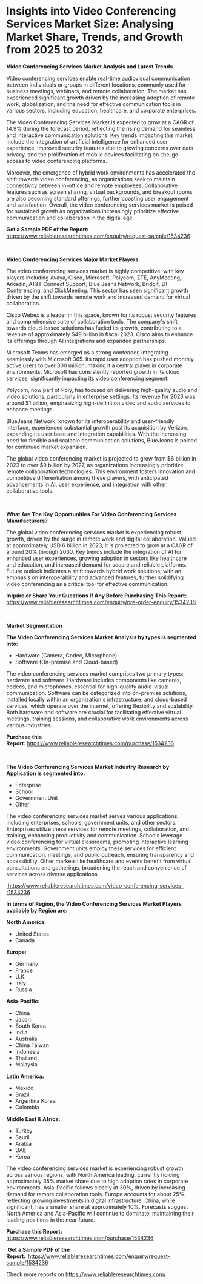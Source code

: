 <p><h1>Insights into Video Conferencing Services Market Size: Analysing Market Share, Trends, and Growth from 2025 to 2032</h1></p><p><strong>Video Conferencing Services Market Analysis and Latest Trends</strong></p>
<p><p>Video conferencing services enable real-time audiovisual communication between individuals or groups in different locations, commonly used for business meetings, webinars, and remote collaboration. The market has experienced significant growth driven by the increasing adoption of remote work, globalization, and the need for effective communication tools in various sectors, including education, healthcare, and corporate enterprises.</p><p>The Video Conferencing Services Market is expected to grow at a CAGR of 14.9% during the forecast period, reflecting the rising demand for seamless and interactive communication solutions. Key trends impacting this market include the integration of artificial intelligence for enhanced user experience, improved security features due to growing concerns over data privacy, and the proliferation of mobile devices facilitating on-the-go access to video conferencing platforms.</p><p>Moreover, the emergence of hybrid work environments has accelerated the shift towards video conferencing, as organizations seek to maintain connectivity between in-office and remote employees. Collaborative features such as screen sharing, virtual backgrounds, and breakout rooms are also becoming standard offerings, further boosting user engagement and satisfaction. Overall, the video conferencing services market is poised for sustained growth as organizations increasingly prioritize effective communication and collaboration in the digital age.</p></p>
<p><strong>Get a Sample PDF of the Report:&nbsp;</strong> <a href="https://www.reliableresearchtimes.com/enquiry/request-sample/1534236?utm_campaign=2294&utm_medium=2&utm_source=Github&utm_content=ia&utm_term=09032025&utm_id=video-conferencing-services">https://www.reliableresearchtimes.com/enquiry/request-sample/1534236</a></p>
<p>&nbsp;</p>
<p><strong>Video Conferencing Services Major Market Players</strong></p>
<p><p>The video conferencing services market is highly competitive, with key players including Avaya, Cisco, Microsoft, Polycom, ZTE, AnyMeeting, Arkadin, AT&T Connect Support, Blue Jeans Network, Bridgit, BT Conferencing, and ClickMeeting. This sector has seen significant growth driven by the shift towards remote work and increased demand for virtual collaboration.</p><p>Cisco Webex is a leader in this space, known for its robust security features and comprehensive suite of collaboration tools. The company's shift towards cloud-based solutions has fueled its growth, contributing to a revenue of approximately $49 billion in fiscal 2023. Cisco aims to enhance its offerings through AI integrations and expanded partnerships.</p><p>Microsoft Teams has emerged as a strong contender, integrating seamlessly with Microsoft 365. Its rapid user adoption has pushed monthly active users to over 300 million, making it a central player in corporate environments. Microsoft has consistently reported growth in its cloud services, significantly impacting its video conferencing segment.</p><p>Polycom, now part of Poly, has focused on delivering high-quality audio and video solutions, particularly in enterprise settings. Its revenue for 2023 was around $1 billion, emphasizing high-definition video and audio services to enhance meetings.</p><p>BlueJeans Network, known for its interoperability and user-friendly interface, experienced substantial growth post its acquisition by Verizon, expanding its user base and integration capabilities. With the increasing need for flexible and scalable communication solutions, BlueJeans is poised for continued market expansion.</p><p>The global video conferencing market is projected to grow from $6 billion in 2023 to over $9 billion by 2027, as organizations increasingly prioritize remote collaboration technologies. This environment fosters innovation and competitive differentiation among these players, with anticipated advancements in AI, user experience, and integration with other collaborative tools.</p></p>
<p>&nbsp;</p>
<p><strong>What Are The Key Opportunities For Video Conferencing Services Manufacturers?</strong></p>
<p><p>The global video conferencing services market is experiencing robust growth, driven by the surge in remote work and digital collaboration. Valued at approximately USD 6 billion in 2023, it is projected to grow at a CAGR of around 20% through 2030. Key trends include the integration of AI for enhanced user experiences, growing adoption in sectors like healthcare and education, and increased demand for secure and reliable platforms. Future outlook indicates a shift towards hybrid work solutions, with an emphasis on interoperability and advanced features, further solidifying video conferencing as a critical tool for effective communication.</p></p>
<p><strong>Inquire or Share Your Questions If Any Before Purchasing This Report:</strong> <a href="https://www.reliableresearchtimes.com/enquiry/pre-order-enquiry/1534236?utm_campaign=2294&utm_medium=2&utm_source=Github&utm_content=ia&utm_term=09032025&utm_id=video-conferencing-services">https://www.reliableresearchtimes.com/enquiry/pre-order-enquiry/1534236</a></p>
<p>&nbsp;</p>
<p><strong>Market Segmentation</strong></p>
<p><strong>The Video Conferencing Services Market Analysis by types is segmented into:</strong></p>
<p><ul><li>Hardware (Camera, Codec, Microphone)</li><li>Software (On-premise and Cloud-based)</li></ul></p>
<p><p>The video conferencing services market comprises two primary types: hardware and software. Hardware includes components like cameras, codecs, and microphones, essential for high-quality audio-visual communication. Software can be categorized into on-premise solutions, installed locally within an organization's infrastructure, and cloud-based services, which operate over the internet, offering flexibility and scalability. Both hardware and software are crucial for facilitating effective virtual meetings, training sessions, and collaborative work environments across various industries.</p></p>
<p><strong>Purchase this Report:&nbsp;</strong><a href="https://www.reliableresearchtimes.com/purchase/1534236?utm_campaign=2294&utm_medium=2&utm_source=Github&utm_content=ia&utm_term=09032025&utm_id=video-conferencing-services">https://www.reliableresearchtimes.com/purchase/1534236</a></p>
<p>&nbsp;</p>
<p><strong>The Video Conferencing Services Market Industry Research by Application is segmented into:</strong></p>
<p><ul><li>Enterprise</li><li>School</li><li>Government Unit</li><li>Other</li></ul></p>
<p><p>The video conferencing services market serves various applications, including enterprises, schools, government units, and other sectors. Enterprises utilize these services for remote meetings, collaboration, and training, enhancing productivity and communication. Schools leverage video conferencing for virtual classrooms, promoting interactive learning environments. Government units employ these services for efficient communication, meetings, and public outreach, ensuring transparency and accessibility. Other markets like healthcare and events benefit from virtual consultations and gatherings, broadening the reach and convenience of services across diverse applications.</p></p>
<p><a href="https://www.reliableresearchtimes.com/video-conferencing-services-r1534236?utm_campaign=2294&utm_medium=2&utm_source=Github&utm_content=ia&utm_term=09032025&utm_id=video-conferencing-services">&nbsp;https://www.reliableresearchtimes.com/video-conferencing-services-r1534236</a></p>
<p><strong>In terms of Region, the Video Conferencing Services Market Players available by Region are:</strong></p>
<p>
    <p> <strong> North America: </strong>
        <ul>
            <li>United States</li>
            <li>Canada</li>
        </ul>
        </p> 
    <p> <strong> Europe: </strong>
        <ul>
            <li>Germany</li>
            <li>France</li>
            <li>U.K.</li>
            <li>Italy</li>
            <li>Russia</li>
        </ul>
        </p> 
    <p> <strong> Asia-Pacific: </strong>
        <ul>
            <li>China</li>
            <li>Japan</li>
            <li>South Korea</li>
            <li>India</li>
            <li>Australia</li>
            <li>China Taiwan</li>
            <li>Indonesia</li>
            <li>Thailand</li>
            <li>Malaysia</li>
        </ul>
        </p> 
    <p> <strong> Latin America: </strong>
        <ul>
            <li>Mexico</li>
            <li>Brazil</li>
            <li>Argentina Korea</li>
            <li>Colombia</li>
        </ul>
        </p> 
    <p> <strong> Middle East & Africa: </strong>
        <ul>
            <li>Turkey</li>
            <li>Saudi</li>
            <li>Arabia</li>
            <li>UAE</li>
            <li>Korea</li>
        </ul>
    </p>
    </p>
<p><p>The video conferencing services market is experiencing robust growth across various regions, with North America leading, currently holding approximately 35% market share due to high adoption rates in corporate environments. Asia-Pacific follows closely at 30%, driven by increasing demand for remote collaboration tools. Europe accounts for about 25%, reflecting growing investments in digital infrastructure. China, while significant, has a smaller share at approximately 10%. Forecasts suggest North America and Asia-Pacific will continue to dominate, maintaining their leading positions in the near future.</p></p>
<p><strong>Purchase this Report: </strong><a href="https://www.reliableresearchtimes.com/purchase/1534236?utm_campaign=2294&utm_medium=2&utm_source=Github&utm_content=ia&utm_term=09032025&utm_id=video-conferencing-services">https://www.reliableresearchtimes.com/purchase/1534236</a></p>
<p>&nbsp;<strong>Get a Sample PDF of the Report:&nbsp;&nbsp;</strong><a href="https://www.reliableresearchtimes.com/enquiry/request-sample/1534236?utm_campaign=2294&utm_medium=2&utm_source=Github&utm_content=ia&utm_term=09032025&utm_id=video-conferencing-services">https://www.reliableresearchtimes.com/enquiry/request-sample/1534236</a></p>
<p><strong></strong></p>
<p>Check more reports on <a href="https://www.reliableresearchtimes.com/?utm_campaign=2294&utm_medium=2&utm_source=Github&utm_content=ia&utm_term=09032025&utm_id=video-conferencing-services">https://www.reliableresearchtimes.com/</a></p>